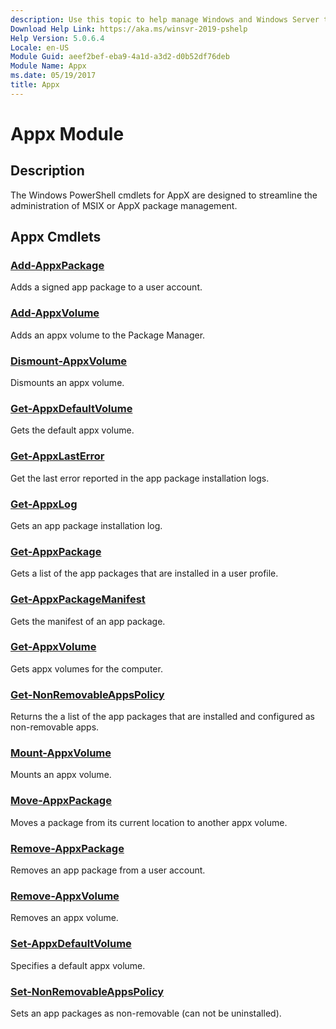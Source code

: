 ```yaml
---
description: Use this topic to help manage Windows and Windows Server technologies with Windows PowerShell.
Download Help Link: https://aka.ms/winsvr-2019-pshelp
Help Version: 5.0.6.4
Locale: en-US
Module Guid: aeef2bef-eba9-4a1d-a3d2-d0b52df76deb
Module Name: Appx
ms.date: 05/19/2017
title: Appx
---
```


# Appx Module
## Description
The Windows PowerShell cmdlets for AppX are designed to streamline the administration of MSIX or AppX package management.

## Appx Cmdlets
### [Add-AppxPackage](Add-AppxPackage.md)
Adds a signed app package to a user account.

### [Add-AppxVolume](Add-AppxVolume.md)
Adds an appx volume to the Package Manager.

### [Dismount-AppxVolume](Dismount-AppxVolume.md)
Dismounts an appx volume.

### [Get-AppxDefaultVolume](Get-AppxDefaultVolume.md)
Gets the default appx volume.

### [Get-AppxLastError](Get-AppxLastError.md)
Get the last error reported in the app package installation logs.

### [Get-AppxLog](Get-AppxLog.md)
Gets an app package installation log.

### [Get-AppxPackage](Get-AppxPackage.md)
Gets a list of the app packages that are installed in a user profile.

### [Get-AppxPackageManifest](Get-AppxPackageManifest.md)
Gets the manifest of an app package.

### [Get-AppxVolume](Get-AppxVolume.md)
Gets appx volumes for the computer.

### [Get-NonRemovableAppsPolicy](Get-NonRemovableAppsPolicy.md)
Returns the a list of the app packages that are installed and configured as non-removable apps.

### [Mount-AppxVolume](Mount-AppxVolume.md)
Mounts an appx volume.

### [Move-AppxPackage](Move-AppxPackage.md)
Moves a package from its current location to another appx volume.

### [Remove-AppxPackage](Remove-AppxPackage.md)
Removes an app package from a user account.

### [Remove-AppxVolume](Remove-AppxVolume.md)
Removes an appx volume.

### [Set-AppxDefaultVolume](Set-AppxDefaultVolume.md)
Specifies a default appx volume.

### [Set-NonRemovableAppsPolicy](Set-NonRemovableAppsPolicy.md)
Sets an app packages as non-removable (can not be uninstalled).


